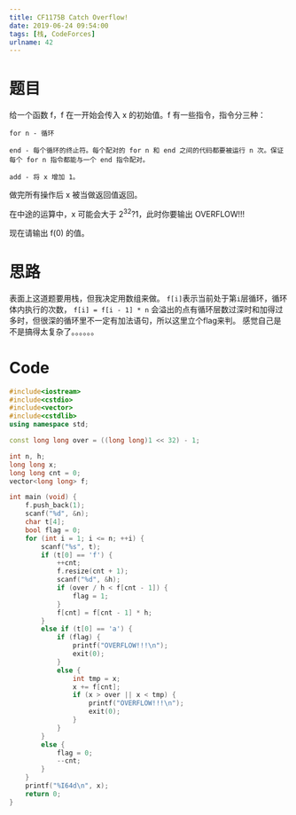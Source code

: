 ```yaml
---
title: CF1175B Catch Overflow!
date: 2019-06-24 09:54:00
tags: [栈, CodeForces]
urlname: 42
---
```

<!--markdown-->
# 题目
给一个函数 f，f 在一开始会传入 x 的初始值。f 有一些指令，指令分三种：

    for n - 循环

    end - 每个循环的终止符。每个配对的 for n 和 end 之间的代码都要被运行 n 次。保证每个 for n 指令都能与一个 end 指令配对。

    add - 将 x 增加 1。

做完所有操作后 x 被当做返回值返回。

在中途的运算中，x 可能会大于 $2^{32}?1$，此时你要输出 OVERFLOW!!!

现在请输出 f(0) 的值。

# 思路
表面上这道题要用栈，但我决定用数组来做。
`f[i]`表示当前处于第`i`层循环，循环体内执行的次数，
`f[i] = f[i - 1] * n`
会溢出的点有循环层数过深时和加得过多时，但很深的循环里不一定有加法语句，所以这里立个flag来判。
感觉自己是不是搞得太复杂了。。。。。。

# Code
```cpp
#include<iostream>
#include<cstdio>
#include<vector>
#include<cstdlib>
using namespace std;

const long long over = ((long long)1 << 32) - 1;

int n, h;
long long x;
long long cnt = 0;
vector<long long> f;

int main (void) {
    f.push_back(1);
    scanf("%d", &n);
    char t[4];
    bool flag = 0;
    for (int i = 1; i <= n; ++i) {
        scanf("%s", t);
        if (t[0] == 'f') {
            ++cnt;
            f.resize(cnt + 1);
            scanf("%d", &h);
			if (over / h < f[cnt - 1]) {
				flag = 1;
			}
            f[cnt] = f[cnt - 1] * h;
        }
        else if (t[0] == 'a') {
            if (flag) {
                printf("OVERFLOW!!!\n");
                exit(0);
            }
            else {
                int tmp = x;
                x += f[cnt];
                if (x > over || x < tmp) {
                    printf("OVERFLOW!!!\n");
                    exit(0);
                }
            }
        }
        else {
        	flag = 0;
            --cnt;
        }
    }
    printf("%I64d\n", x);
    return 0;
}

```
